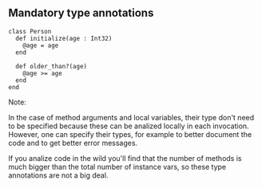 ## Mandatory type annotations

```playground
class Person
  def initialize(age : Int32)
    @age = age
  end

  def older_than?(age)
    @age >= age
  end
end
```

Note:

In the case of method arguments and local variables, their type don't need to be specified because these can be analized locally in each invocation.  However, one can specify their types, for example to better document the code and to get better error messages.

If you analize code in the wild you'll find that the number of methods is much bigger than the total number of instance vars, so these type annotations are not a big deal.
